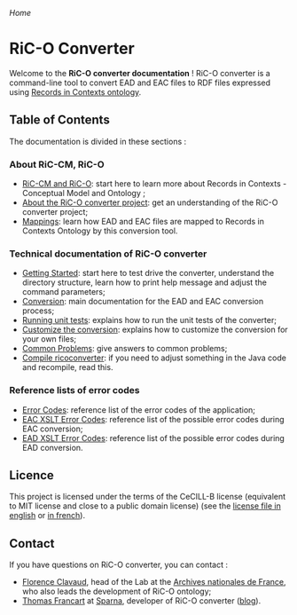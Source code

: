 _Home_

# RiC-O Converter

Welcome to the **RiC-O converter documentation** ! RiC-O converter is a command-line tool to convert EAD and EAC files to RDF files expressed using [Records in Contexts ontology](https://www.ica.org/standards/RiC/RiC-O_v0-1.html).


## Table of Contents

The documentation is divided in these sections :


### About RiC-CM, RiC-O

- [RiC-CM and RiC-O](RecordsInContexts.html): start here to learn more about Records in Contexts - Conceptual Model and Ontology ;
- [About the RiC-O converter project](About.html): get an understanding of the RiC-O converter project;
- [Mappings](Mappings.html): learn how EAD and EAC files are mapped to Records in Contexts Ontology by this conversion tool.

### Technical documentation of RiC-O converter

- [Getting Started](GettingStarted.html): start here to test drive the converter, understand the directory structure, learn how to print help message and adjust the command parameters;
- [Conversion](Conversion.html): main documentation for the EAD and EAC conversion process;
- [Running unit tests](UnitTests.html): explains how to run the unit tests of the converter;
- [Customize the conversion](Customize.html): explains how to customize the conversion for your own files;
- [Common Problems](CommonProblems.html): give answers to common problems;
- [Compile ricoconverter](Compile.html): if you need to adjust something in the Java code and recompile, read this.


### Reference lists of error codes

- [Error Codes](ErrorCodes.html): reference list of the error codes of the application;
- [EAC XSLT Error Codes](ErrorCodesXsltEac.html): reference list of the possible error codes during EAC conversion;
- [EAD XSLT Error Codes](ErrorCodesXsltEad.html): reference list of the possible error codes during EAD conversion.


## Licence

This project is licensed under the terms of the CeCILL-B license (equivalent to MIT license and close to a public domain license) (see the [license file in english](license.txt) or [in french](licence.txt)).


## Contact

If you have questions on RiC-O converter, you can contact :

- [Florence Clavaud](mailto:florence.clavaud@culture.gouv.fr), head of the Lab at the [Archives nationales de France](http://www.archives-nationales.culture.gouv.fr/), who also leads the development of RiC-O ontology;
- [Thomas Francart](mailto:thomas.francart@sparna.fr) at [Sparna](http://sparna.fr), developer of RiC-O converter ([blog](http://blog.sparna.fr)).
